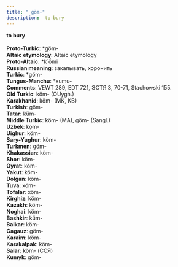 ```yaml
---
title: " göm-"
description:  to bury
---
```

<strong> to bury</strong><br><br>
<strong>Proto-Turkic</strong>:  *göm-<br>
<strong>Altaic etymology</strong>:  Altaic etymology<br>
<strong> Proto-Altaic</strong>:  *k`ŏ́mi<br>
<strong>Russian meaning</strong>:  закапывать, хоронить<br>
<strong>Turkic</strong>:  *göm-<br>
<strong>Tungus-Manchu</strong>:  *xumu-<br>
<strong>Comments</strong>:  VEWT 289, EDT 721, ЭСТЯ 3, 70-71, Stachowski 155.<br>
<strong>Old Turkic</strong>:  köm- (OUygh.)<br>
<strong>Karakhanid</strong>:  köm- (MK, KB)<br>
<strong>Turkish</strong>:  göm-<br>
<strong>Tatar</strong>:  küm-<br>
<strong>Middle Turkic</strong>:  köm- (MA), göm- (Sangl.)<br>
<strong>Uzbek</strong>:  kọm-<br>
<strong>Uighur</strong>:  köm-<br>
<strong>Sary-Yughur</strong>:  köm-<br>
<strong>Turkmen</strong>:  göm-<br>
<strong>Khakassian</strong>:  köm-<br>
<strong>Shor</strong>:  köm-<br>
<strong>Oyrat</strong>:  köm-<br>
<strong>Yakut</strong>:  köm-<br>
<strong>Dolgan</strong>:  köm-<br>
<strong>Tuva</strong>:  xöm-<br>
<strong>Tofalar</strong>:  xöm-<br>
<strong>Kirghiz</strong>:  köm-<br>
<strong>Kazakh</strong>:  köm-<br>
<strong>Noghai</strong>:  köm-<br>
<strong>Bashkir</strong>:  küm-<br>
<strong>Balkar</strong>:  köm-<br>
<strong>Gagauz</strong>:  göm-<br>
<strong>Karaim</strong>:  köm-<br>
<strong>Karakalpak</strong>:  köm-<br>
<strong>Salar</strong>:  köm- (ССЯ)<br>
<strong>Kumyk</strong>:  göm-<br>


